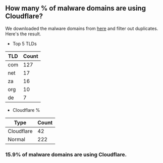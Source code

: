 ## How many % of malware domains are using Cloudflare?


We downloaded the malware domains from [here](https://urlhaus.abuse.ch) and filter out duplicates.
Here's the result.


[//]: # (start replacement)


- Top 5 TLDs

| TLD | Count |
| --- | --- |
| com | 127 |
| net | 17 |
| za | 16 |
| org | 10 |
| de | 7 |


- Cloudflare %

| Type | Count |
| --- | --- |
| Cloudflare | 42 |
| Normal | 222 |


### 15.9% of malware domains are using Cloudflare.